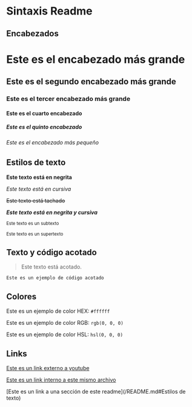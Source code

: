 # Sintaxis Readme

## Encabezados

# Este es el encabezado más grande

## Este es el segundo encabezado más grande

### Este es el tercer encabezado más grande

#### Este es el cuarto encabezado

##### Este es el quinto encabezado

###### Este es el encabezado más pequeño

## Estilos de texto

**Este texto está en negrita**

_Este texto está en cursiva_

~~Este texto está tachado~~

***Este texto está en negrita y cursiva***

<sub>Este texto es un subtexto</sub>

<sup>Este texto es un supertexto</sup>

## Texto y código acotado

> Este texto está acotado.

```
Este es un ejemplo de código acotado
```

## Colores

Este es un ejemplo de color HEX: `#ffffff`

Este es un ejemplo de color RGB: `rgb(0, 0, 0)`

Este es un ejemplo de color HSL: `hsl(0, 0, 0)`

## Links

[Este es un link externo a youtube](www.youtube.com)

[Este es un link interno a este mismo archivo](/README.md)

[Este es un link a una sección de este readme](/README.md#Estilos de texto)
